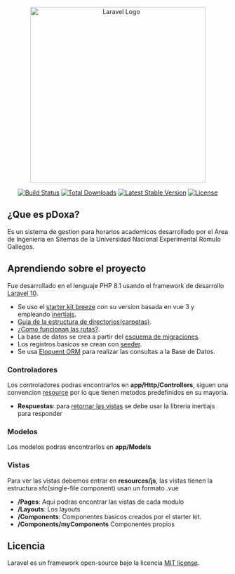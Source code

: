 <p align="center"><a href="https://laravel.com" target="_blank"><img src="https://raw.githubusercontent.com/laravel/art/master/logo-lockup/5%20SVG/2%20CMYK/1%20Full%20Color/laravel-logolockup-cmyk-red.svg" width="400" alt="Laravel Logo"></a></p>

<p align="center">
<a href="https://github.com/laravel/framework/actions"><img src="https://github.com/laravel/framework/workflows/tests/badge.svg" alt="Build Status"></a>
<a href="https://packagist.org/packages/laravel/framework"><img src="https://img.shields.io/packagist/dt/laravel/framework" alt="Total Downloads"></a>
<a href="https://packagist.org/packages/laravel/framework"><img src="https://img.shields.io/packagist/v/laravel/framework" alt="Latest Stable Version"></a>
<a href="https://packagist.org/packages/laravel/framework"><img src="https://img.shields.io/packagist/l/laravel/framework" alt="License"></a>
</p>

## ¿Que es pDoxa?

Es un sistema de gestion para horarios academicos desarrollado por el Area de Ingenieria en Sitemas de la Universidad Nacional Experimental Romulo Gallegos.

## Aprendiendo sobre el proyecto

Fue desarrollado en el lenguaje PHP 8.1 usando el framework de desarrollo [Laravel 10](https://laravel.com/docs/10.x/).

- Se uso el [starter kit breeze](https://laravel.com/docs/10.x/starter-kits) con su version basada en vue 3 y empleando [inertiajs](https://laravel.com/docs/10.x/starter-kits#breeze-and-inertia).
- [Guia de la estructura de directorios(carpetas)](https://laravel.com/docs/routing).
- [¿Como funcionan las rutas?](https://laravel.com/docs/routing).
- La base de datos se crea a partir del [esquema de migraciones](https://laravel.com/docs/10.x/migrations).
- Los registros basicos se crean con [seeder](https://laravel.com/docs/10.x/seeding).
- Se usa [Eloquent ORM](https://laravel.com/docs/10.x/eloquent) para realizar las consultas a la Base de Datos.

### Controladores

Los controladores podras encontrarlos en **app/Http/Controllers**, siguen una convencion [resource](https://laravel.com/docs/10.x/controllers#resource-controllers) por lo que tienen metodos predefinidos en su mayoria.

- **Respuestas**: para [retornar las vistas](https://inertiajs.com/responses) se debe usar la libreria inertiajs para responder

### Modelos
Los modelos podras encontrarlos en **app/Models** 

### Vistas

Para ver las vistas debemos entrar en **resources/js**, las vistas tienen la estructura sfc(single-file component) usan un formato .vue

- **/Pages**: Aqui podras encontrar las vistas de cada modulo
- **/Layouts**: Los layouts
- **/Components**: Componentes basicos creados por el starter kit. 
- **/Components/myComponents** Componentes propios

## Licencia

Laravel es un framework open-source bajo la licencia [MIT license](https://opensource.org/licenses/MIT).
